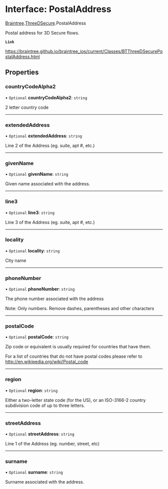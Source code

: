 # Interface: PostalAddress

[Braintree](../modules/CdvPurchase.Braintree.md).[ThreeDSecure](../modules/CdvPurchase.Braintree.ThreeDSecure.md).PostalAddress

Postal address for 3D Secure flows.

**`Link`**

https://braintree.github.io/braintree_ios/current/Classes/BTThreeDSecurePostalAddress.html

## Properties

### countryCodeAlpha2

• `Optional` **countryCodeAlpha2**: `string`

2 letter country code

___

### extendedAddress

• `Optional` **extendedAddress**: `string`

Line 2 of the Address (eg. suite, apt #, etc.)

___

### givenName

• `Optional` **givenName**: `string`

Given name associated with the address.

___

### line3

• `Optional` **line3**: `string`

Line 3 of the Address (eg. suite, apt #, etc.)

___

### locality

• `Optional` **locality**: `string`

City name

___

### phoneNumber

• `Optional` **phoneNumber**: `string`

The phone number associated with the address

Note: Only numbers. Remove dashes, parentheses and other characters

___

### postalCode

• `Optional` **postalCode**: `string`

Zip code or equivalent is usually required for countries that have them.

For a list of countries that do not have postal codes please refer to http://en.wikipedia.org/wiki/Postal_code

___

### region

• `Optional` **region**: `string`

Either a two-letter state code (for the US), or an ISO-3166-2 country subdivision code of up to three letters.

___

### streetAddress

• `Optional` **streetAddress**: `string`

Line 1 of the Address (eg. number, street, etc)

___

### surname

• `Optional` **surname**: `string`

Surname associated with the address.
